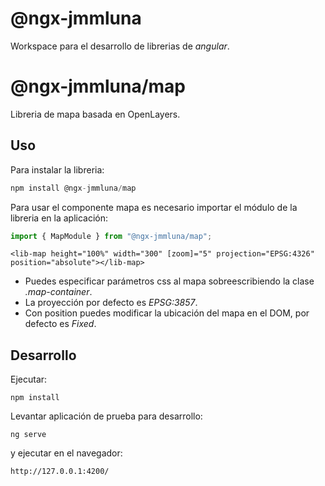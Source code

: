 # @ngx-jmmluna

Workspace para el desarrollo de librerias de _angular_.

# @ngx-jmmluna/map

Libreria de mapa basada en OpenLayers.

## Uso

Para instalar la libreria:

```js
npm install @ngx-jmmluna/map
```

Para usar el componente mapa es necesario importar el módulo de la libreria en la aplicación:

```typescript
import { MapModule } from "@ngx-jmmluna/map";
```

```
<lib-map height="100%" width="300" [zoom]="5" projection="EPSG:4326" position="absolute"></lib-map>
```

- Puedes especificar parámetros css al mapa sobreescribiendo la clase _.map-container_.
- La proyección por defecto es _EPSG:3857_.
- Con position puedes modificar la ubicación del mapa en el DOM, por defecto es _Fixed_.

## Desarrollo

Ejecutar:

```
npm install
```

Levantar aplicación de prueba para desarrollo:

```
ng serve
```

y ejecutar en el navegador:

```
http://127.0.0.1:4200/
```
